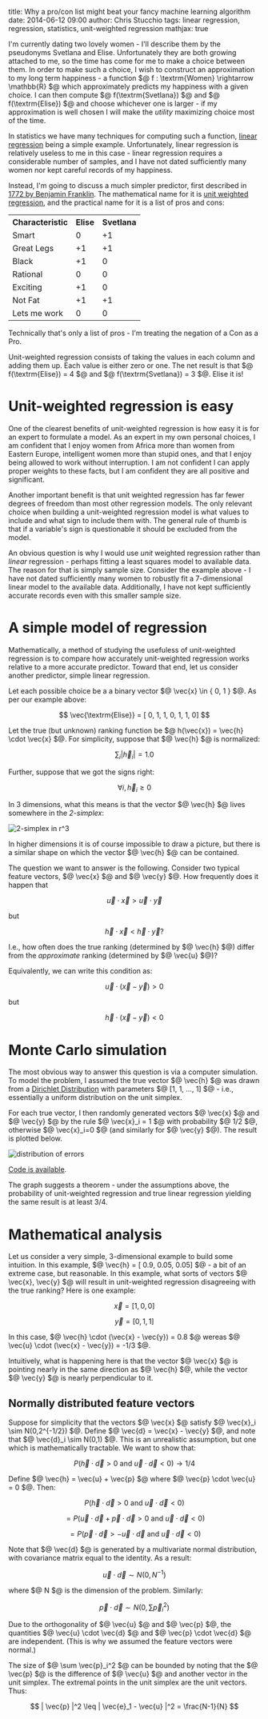 title: Why a pro/con list might beat your fancy machine learning algorithm
date: 2014-06-12 09:00
author: Chris Stucchio
tags: linear regression, regression, statistics, unit-weighted regression
mathjax: true

I'm currently dating two lovely women - I'll describe them by the pseudonyms Svetlana and Elise. Unfortunately they are both growing attached to me, so the time has come for me to make a choice between them. In order to make such a choice, I wish to construct an approximation to my long term happiness - a function $@ f : \textrm{Women} \rightarrow \mathbb{R} $@ which approximately predicts my happiness with a given choice. I can then compute $@ f(\textrm{Svetlana}) $@ and $@ f(\textrm{Elise}) $@ and choose whichever one is larger - if my approximation is well chosen I will make the *utility* maximizing choice most of the time.

In statistics we have many techniques for computing such a function, [linear regression](http://en.wikipedia.org/wiki/Linear_regression) being a simple example. Unfortunately, linear regression is relatively useless to me in this case - linear regression requires a considerable number of samples, and I have not dated sufficiently many women nor kept careful records of my happiness.

Instead, I'm going to discuss a much simpler predictor, first described in [1772 by Benjamin Franklin](http://www.procon.org/view.background-resource.php?resourceID=1474). The mathematical name for it is [unit weighted regression](http://en.wikipedia.org/wiki/Unit-weighted_regression), and the practical name for it is a list of pros and cons:

<table>
<tr><th>Characteristic</th><th>Elise</th><th>Svetlana</th></tr>
<tr><td>Smart</td><td>0</td><td>+1</td></tr>
<tr><td>Great Legs</td><td>+1</td><td>+1</td></tr>
<tr><td>Black</td><td>+1</td><td>0</td></tr>
<tr><td>Rational</td><td>0</td><td>0</td></tr>
<tr><td>Exciting</td><td>+1</td><td>0</td></tr>
<tr><td>Not Fat</td><td>+1</td><td>+1</td></tr>
<tr><td>Lets me work</td><td>0</td><td>0</td></tr>
</table>



Technically that's only a list of pros - I'm treating the negation of a Con as a Pro.

Unit-weighted regression consists of taking the values in each column and adding them up. Each value is either zero or one. The net result is that $@ f(\textrm{Elise}) = 4 $@ and $@ f(\textrm{Svetlana}) = 3 $@. Elise it is!

# Unit-weighted regression is easy

One of the clearest benefits of unit-weighted regression is how easy it is for an expert to formulate a model. As an expert in my own personal choices, I am confident that I enjoy women from Africa more than women from Eastern Europe, intelligent women more than stupid ones, and that I enjoy being allowed to work without interruption. I am not confident I can apply proper weights to these facts, but I am confident they are all positive and significant.

Another important benefit is that unit weighted regression has far fewer degrees of freedom than most other regression models. The only relevant choice when building a unit-weighted regression model is what values to include and what sign to include them with. The general rule of thumb is that if a variable's sign is questionable it should be excluded from the model.

An obvious question is why I would use *unit* weighted regression rather than *linear* regression - perhaps fitting a least squares model to available data. The reason for that is simply sample size. Consider the example above - I have not dated sufficiently many women to robustly fit a 7-dimensional linear model to the available data. Additionally, I have not kept sufficiently accurate records even with this smaller sample size.

# A simple model of regression

Mathematically, a method of studying the usefuless of unit-weighted regression is to compare how accurately unit-weighted regression works relative to a more accurate predictor. Toward that end, let us consider another predictor, simple linear regression.

Let each possible choice be a a binary vector $@ \vec{x} \in \{ 0, 1 \} $@. As per our example above:

$$ \vec{\textrm{Elise}} = [ 0, 1, 1, 0, 1, 1, 0] $$

Let the true (but unknown) ranking function be $@ h(\vec{x}) = \vec{h} \cdot \vec{x} $@. For simplicity, suppose that $@ \vec{h} $@ is normalized:

$$ \sum_{i} | \vec{h}_i | = 1.0 $$

Further, suppose that we got the signs right:

$$ \forall i,  \vec{h}_i \geq 0 $$

In 3 dimensions, what this means is that the vector $@ \vec{h} $@ lives somewhere in the *2-simplex*:

![2-simplex in r^3](/blog_media/2014/equal_weights/2D-simplex.png)

In higher dimensions it is of course impossible to draw a picture, but there is a similar shape on which the vector $@ \vec{h} $@ can be contained.

The question we want to answer is the following. Consider two typical feature vectors, $@ \vec{x} $@ and $@ \vec{y} $@. How frequently does it happen that

$$ \vec{u} \cdot \vec{x} > \vec{u} \cdot \vec{y} $$

but

$$ \vec{h} \cdot \vec{x} < \vec{h} \cdot \vec{y} \textrm{?} $$

I.e., how often does the true ranking (determined by $@ \vec{h} $@) differ from the *approximate* ranking (determined by $@ \vec{u} $@)?

Equivalently, we can write this condition as:

$$ \vec{u} \cdot (\vec{x}-\vec{y}) > 0 $$

but

$$ \vec{h} \cdot (\vec{x}-\vec{y}) < 0 $$

# Monte Carlo simulation

The most obvious way to answer this question is via a computer simulation. To model the problem, I assumed the true vector $@ \vec{h} $@ was drawn from a [Dirichlet Distribution](http://en.wikipedia.org/wiki/Dirichlet_distribution) with parameters $@ [1, 1, ..., 1] $@ - i.e., essentially a uniform distribution on the unit simplex.

For each true vector, I then randomly generated vectors $@ \vec{x} $@ and $@ \vec{y} $@ by the rule $@ \vec{x}_i = 1 $@ with probability $@ 1/2 $@, otherwise $@ \vec{x}_i=0 $@ (and similarly for $@ \vec{y} $@). The result is plotted below.

![distribution of errors](/blog_media/2014/equal_weights/equal_weight_ranking_errors.png)

[Code is available](https://gist.github.com/stucchio/f5d0455fa58a4c733eba).

The graph suggests a theorem - under the assumptions above, the probability of unit-weighted regression and true linear regression yielding the same result is at least 3/4.

# Mathematical analysis

Let us consider a very simple, 3-dimensional example to build some intuition. In this example, $@ \vec{h} = [ 0.9, 0.05, 0.05] $@ - a bit of an extreme case, but reasonable. In this example, what sorts of vectors $@ \vec{x}, \vec{y} $@ will result in unit-weighted regression disagreeing with the true ranking? Here is one example:

$$ \vec{x} = [1,0,0] $$

$$ \vec{y} = [0,1,1] $$

In this case, $@ \vec{h} \cdot (\vec{x} - \vec{y}) = 0.8 $@ wereas $@ \vec{u} \cdot (\vec{x} - \vec{y}) = -1/3 $@.

Intuitively, what is happening here is that the vector $@ \vec{x} $@ is pointing nearly in the same direction as $@ \vec{h} $@, while the vector $@ \vec{y} $@ is nearly perpendicular to it.

## Normally distributed feature vectors

Suppose for simplicity that the vectors $@ \vec{x} $@ satisfy $@ \vec{x}_i \sim N(0,2^{-1/2}) $@. Define $@ \vec{d} = \vec{x} - \vec{y} $@, and note that $@ \vec{d}_i \sim N(0,1) $@. This is an unrealistic assumption, but one which is mathematically tractable. We want to show that:

$$ P( \vec{h} \cdot \vec{d} > 0 \textrm{ and } \vec{u} \cdot \vec{d} < 0 ) \rightarrow 1/4 $$

Define $@ \vec{h} = \vec{u} + \vec{p} $@ where $@ \vec{p} \cdot \vec{u} = 0 $@. Then:

$$ P( \vec{h} \cdot \vec{d} > 0 \textrm{ and } \vec{u} \cdot \vec{d} < 0 ) $$

$$ = P( \vec{u} \cdot \vec{d} + \vec{p} \cdot \vec{d} > 0 \textrm{ and } \vec{u} \cdot \vec{d} < 0 ) $$

$$ = P( \vec{p} \cdot \vec{d} > - \vec{u} \cdot \vec{d} \textrm{ and } \vec{u} \cdot \vec{d} < 0 ) $$

Note that $@ \vec{d} $@ is generated by a multivariate normal distribution, with covariance matrix equal to the identity. As a result:

$$ \vec{u} \cdot \vec{d} \sim N(0, N^{-1} ) $$

where $@ N $@ is the dimension of the problem. Similarly:

$$ \vec{p} \cdot \vec{d} \sim N\left(0, \sum \vec{p}_i^2 \right) $$

Due to the orthogonality of $@ \vec{u} $@ and $@ \vec{p} $@, the quantities $@ \vec{u} \cdot \vec{d} $@ and $@ \vec{p} \cdot \vec{d} $@ are independent. (This is why we assumed the feature vectors were normal.)

The size of $@ \sum \vec{p}_i^2 $@ can be bounded by noting that the $@ \vec{p} $@ is the difference of $@ \vec{u} $@ and another vector in the unit simplex. The extremal points in the unit simplex are the unit vectors. Thus:

$$ | \vec{p} |^2 \leq | \vec{e}_1 - \vec{u} |^2 = \frac{N-1}{N} $$
